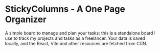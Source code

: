 # StickyColumns - A One Page Organizer
A simple board to manage and plan your tasks; this is a standalone board I use to track my projects and tasks as a freelancer. Your data is saved locally, and the React, Vite and other resources are fetched from CDN. 
